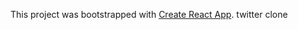 This project was bootstrapped with [Create React App](https://github.com/facebookincubator/create-react-app).
twitter clone
